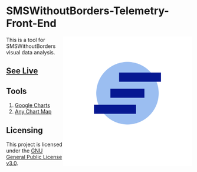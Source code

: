 # SMSWithoutBorders-Telemetry-Front-End

<img src= "assets/images/logoicon.png" align="right" width="350px"/>
This is a tool for SMSWithoutBorders visual data analysis.

## [See Live](https://smswithoutborders.com:8080/)

## Tools
1. [Google Charts](https://developers.google.com/chart)
2. [Any Chart Map](https://www.anychart.com/)

## Licensing 
This project is licensed under the [GNU General Public License v3.0](LICENSE).



